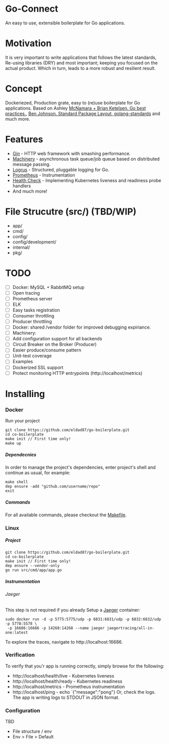 # Go-Connect
An easy to use, extensible boilerplate for Go applications.

# Motivation
It is very important to write applications that follows the latest standards, Re-using libraries (DRY) and most important; keeping you focused on the actual product.
Which in turn, leads to a more robust and resilient result.

# Concept
Dockeriezed, Production grate, easy to (re)use boilerplate for Go applications. Based on Ashley [McNamara + Brian Ketelsen. Go best practices.](https://www.youtube.com/watch?v=MzTcsI6tn-0 "McNamara + Brian Ketelsen. Go best practices"), [Ben Johnson. Standard Package Layout](https://medium.com/@benbjohnson/standard-package-layout-7cdbc8391fc1 "Ben Johnson. Standard Package Layout"),[ golang-standards]( https://github.com/golang-standards/project-layout " golang-standard") and much more.

# Features
- [Gin](https://github.com/gin-gonic/gin "Gin") - HTTP web framework with smashing performance.
- [Machinery](https://github.com/RichardKnop/machinery "Machinery") -  asynchronous task queue/job queue based on distributed message passing.
- [Logrus](https://github.com/sirupsen/logrus "Logrus") - Structured, pluggable logging for Go.
- [Prometheus](github.com/prometheus/client_golang "Prometheus") -  Instrumentation
- [Health Check](https://github.com/heptiolabs/healthcheck "Health Check") - Implementing Kubernetes liveness and readiness probe handlers
- And much more!

# File Strucutre (src/) (TBD/WIP)
- app/
- cmd/
- config/
- config/development/
- internal/
- pkg/

# TODO
- [ ] Docker: MySQL + RabbitMQ setup
- [ ] Open tracing
- [ ] Prometheus server
- [ ] ELK
- [ ] Easy tasks registration
- [ ] Consumer throttling
- [ ] Producer throttling
- [ ] Docker: shared /vendor folder for improved debugging expiriance.
- [ ] Machinery: 
 - [ ] Add configuration support for all backends
 - [ ] Circuit Breaker on the Broker (Producer)
 - [ ] Easier produce/consume pattern
- [ ] Unit-test coverage
- [ ] Examples
- [ ] Dockerized SSL support
- [ ] Protect monitoring HTTP entrypoints (http://localhost/metrics)

# Installing
### Docker
Run your project
```
git clone https://github.com/eldad87/go-boilerplate.git
cd co-boilerplate
make init // First time only!
make up
```
##### Dependecnies
In order to manage the project's dependencies, enter project's shell and continue as usual, for example:
```
make shell
dep ensure -add "github.com/username/repo"
exit
```
##### Commands
For all available commands, please checkout the [Makefile](Makefile "Makefile").
### Linux
##### Project
```
git clone https://github.com/eldad87/go-boilerplate.git
cd co-boilerplate
make init // First time only!
dep ensure --vendor-only
go run src/cmd/app/app.go
 ```
##### Instrumentation
###### Jaeger
This step is not required if you already 
Setup a [Jaeger](https://sematext.com/blog/opentracing-jaeger-as-distributed-tracer/) container:
```
sudo docker run -d -p 5775:5775/udp -p 6831:6831/udp -p 6832:6832/udp -p 5778:5578 \
 -p 16686:16686 -p 14268:14268 --name jaeger jaegertracing/all-in-one:latest
```
To explore the traces, navigate to http://localhost:16686.
 
### Verification
 To verify that you'r app is running correctly, simply browse for the following:
  - http://localhost/health/live -  Kubernetes liveness
  - http://localhost/health/ready  -  Kubernetes readiness
  - http://localhost/metrics - Prometheus instrumentation
  - http://localhost/ping  - echo `{"message":"pong"}
Or, check the logs. The app is writing logs to STDOUT in JSON format.





 ### Configuration
 TBD
  - File structure / env
  - Env > File > Default